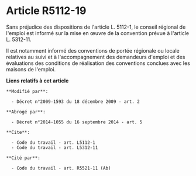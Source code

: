 # Article R5112-19

Sans préjudice des dispositions de l'article L. 5112-1, le conseil régional de l'emploi est informé sur la mise en œuvre de
la convention prévue à l'article L. 5312-11. 

Il est notamment informé des conventions de portée régionale ou locale relatives au suivi et à l'accompagnement des
demandeurs d'emploi et des évaluations des conditions de réalisation des conventions conclues avec les maisons de l'emploi.

**Liens relatifs à cet article**

	**Modifié par**:

	  - Décret n°2009-1593 du 18 décembre 2009 - art. 2

	**Abrogé par**:

	  - Décret n°2014-1055 du 16 septembre 2014 - art. 5

	**Cite**:

	  - Code du travail - art. L5112-1
	  - Code du travail - art. L5312-11

	**Cité par**:

	  - Code du travail - art. R5521-11 (Ab)
